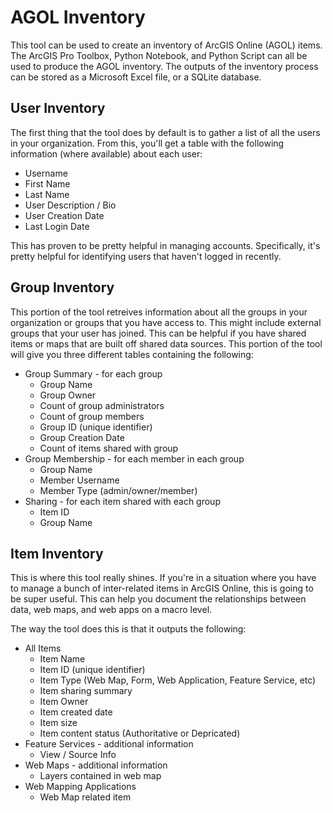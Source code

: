 # AGOL Inventory
This tool can be used to create an inventory of ArcGIS Online (AGOL) items.  The ArcGIS Pro Toolbox, Python Notebook, and Python Script can all be used to produce the AGOL inventory.  The outputs of the inventory process can be stored as a Microsoft Excel file, or a SQLite database. 
 
## User Inventory

The first thing that the tool does by default is to gather a list of all the users in your organization.  From this, you'll get a table with the following information (where available) about each user:
- Username
- First Name
- Last Name
- User Description / Bio
- User Creation Date
- Last Login Date

This has proven to be pretty helpful in managing accounts.  Specifically, it's pretty helpful for identifying users that haven't logged in recently.

## Group Inventory

This portion of the tool retreives information about all the groups in your organization or groups that you have access to.  This might include external groups that your user has joined.  This can be helpful if you have shared items or maps that are built off shared data sources.  This portion of the tool will give you three different tables containing the following:
- Group Summary - for each group
  - Group Name
  - Group Owner
  - Count of group administrators
  - Count of group members
  - Group ID (unique identifier)
  - Group Creation Date
  - Count of items shared with group
- Group Membership - for each member in each group
  - Group Name
  - Member Username
  - Member Type (admin/owner/member)
- Sharing - for each item shared with each group
  - Item ID 
  - Group Name
 

## Item Inventory

This is where this tool really shines.  If you're in a situation where you have to manage a bunch of inter-related items in ArcGIS Online, this is going to be super useful.  This can help you document the relationships between data, web maps, and web apps on a macro level.

The way the tool does this is that it outputs the following:

- All Items
  - Item Name
  - Item ID (unique identifier)
  - Item Type (Web Map, Form, Web Application, Feature Service, etc)
  - Item sharing summary
  - Item Owner
  - Item created date
  - Item size
  - Item content status (Authoritative or Depricated)
- Feature Services - additional information
  - View / Source Info
- Web Maps - additional information
  - Layers contained in web map
- Web Mapping Applications
  - Web Map related item
